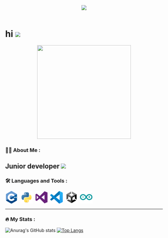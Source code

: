 <div id="header" align="center">
   <img src="https://media.giphy.com/media/553ZGCzYHSQHXiFKA8/giphy.gif" width="100"/>
</div>
<div id="badges" align="center">
  <img src="https://komarev.com/ghpvc/?username=Bayandin-Kirill&style=flat-square&color=blue" alt=""/>
</div>
<h1>
  hi
  <img src="https://media.giphy.com/media/hvRJCLFzcasrR4ia7z/giphy.gif" width="30px"/>
</h1>

<div align="center">
  <img src="https://media.giphy.com/media/Ll22OhMLAlVDb8UQWe/giphy.gif" width="300" height="300"/>
</div>

### :man_technologist: About Me :
Junior developer <img src="https://media.giphy.com/media/WUlplcMpOCEmTGBtBW/giphy.gif" width="30">
---
### :hammer_and_wrench: Languages and Tools :
<div>
  <img src="https://github.com/devicons/devicon/blob/master/icons/cplusplus/cplusplus-original.svg" title="Cplusplus" alt="C++" width="40" height="40"/>&nbsp;
  <img src="https://github.com/devicons/devicon/blob/master/icons/python/python-original.svg" title="Python" alt="Python" width="40" height="40"/>&nbsp;
  <img src="https://github.com/devicons/devicon/blob/master/icons/visualstudio/visualstudio-plain.svg" title="VisualStudio" alt="VS" width="40" height="40"/>&nbsp;
  <img src="https://github.com/devicons/devicon/blob/master/icons/vscode/vscode-original.svg" title="vscode" alt="VScode" width="40" height="40"/>&nbsp;
  <img src="https://github.com/devicons/devicon/blob/master/icons/unity/unity-original.svg" title="unity" alt="unity" width="40" height="40"/>&nbsp;
  <img src="https://github.com/devicons/devicon/blob/master/icons/arduino/arduino-original.svg" title="Arduino" alt="arduino" width="40" height="40"/>&nbsp;
</div>

---
### :fire: My Stats :
![Anurag's GitHub stats](https://github-readme-stats.vercel.app/api?username=Bayandin-Kirill&show_icons=true&theme=tokyonight)
[![Top Langs](https://github-readme-stats.vercel.app/api/top-langs/?username=Bayandin-Kirill&layout=compact&theme=tokyonight)](https://github.com/anuraghazra/github-readme-stats)

<!--
**Bayandin-Kirill/Bayandin-Kirill** is a ✨ _special_ ✨ repository because its `README.md` (this file) appears on your GitHub profile.

Here are some ideas to get you started:

- 🔭 I’m currently working on ...
- 🌱 I’m currently learning ...
- 👯 I’m looking to collaborate on ...
- 🤔 I’m looking for help with ...
- 💬 Ask me about ...
- 📫 How to reach me: ...
- 😄 Pronouns: ...
- ⚡ Fun fact: ...
-->
